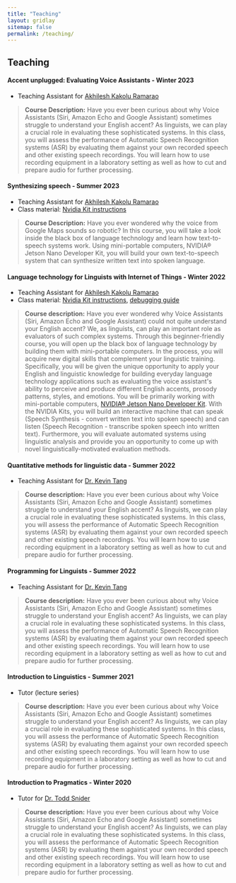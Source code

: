 ```yaml
---
title: "Teaching"
layout: gridlay
sitemap: false
permalink: /teaching/
---
```


## Teaching

#### Accent unplugged: Evaluating Voice Assistants - Winter 2023
- Teaching Assistant for [Akhilesh Kakolu Ramarao](https://akkikek.xyz/about.html)
  
>**Course Description:** Have you ever been curious about why Voice Assistants (Siri, Amazon Echo and Google Assistant) sometimes struggle to understand your English accent? As linguists, we can play a crucial role in evaluating these sophisticated systems. In this class, you will assess the performance of Automatic Speech Recognition systems (ASR) by evaluating them against your own recorded speech and other existing speech recordings. You will learn how to use recording equipment in a laboratory setting as well as how to cut and prepare audio for further processing.

#### Synthesizing speech - Summer 2023
- Teaching Assistant for [Akhilesh Kakolu Ramarao](https://akkikek.xyz/about.html)
- Class material: [Nvidia Kit instructions](https://docs.slam.phil.hhu.de/#/nvidia_setup)
  
> **Course Description:** Have you ever wondered why the voice from Google Maps sounds so robotic? In this course, you will take a look inside the black box of language technology and learn how text-to-speech systems work. Using mini-portable computers, NVIDIA® Jetson Nano Developer Kit, you will build your own text-to-speech system that can synthesize written text into spoken language.

#### Language technology for Linguists with Internet of Things - Winter 2022
- Teaching Assistant for [Akhilesh Kakolu Ramarao](https://akkikek.xyz/about.html)
- Class material: [Nvidia Kit instructions](https://docs.slam.phil.hhu.de/#/nvidia_setup), [debugging guide](https://docs.slam.phil.hhu.de/#/how_to_debug_101)
  
> **Course description:** Have you ever wondered why Voice Assistants (Siri, Amazon Echo and Google Assistant) could not quite understand your English accent? We, as linguists, can play an important role as evaluators of such complex systems. Through this beginner-friendly course, you will open up the black box of language technology by building them with mini-portable computers. In the process, you will acquire new digital skills that complement your linguistic training. Specifically, you will be given the unique opportunity to apply your English and linguistic knowledge for building everyday language technology applications such as evaluating the voice assistant's ability to perceive and produce different English accents, prosody patterns, styles, and emotions. You will be primarily working with mini-portable computers, [NVIDIA® Jetson Nano Developer Kit](https://developer.nvidia.com/embedded/jetson-nano-developer-kit). With the NVIDIA Kits, you will build an interactive machine that can speak (Speech Synthesis - convert written text into spoken speech) and can listen (Speech Recognition - transcribe spoken speech into written text). Furthermore, you will evaluate automated systems using linguistic analysis and provide you an opportunity to come up with novel linguistically-motivated evaluation methods.

#### Quantitative methods for linguistic data - Summer 2022
- Teaching Assistant for [Dr. Kevin Tang](https://www.kevintang.org)
  
> **Course description:** Have you ever been curious about why Voice Assistants (Siri, Amazon Echo and Google Assistant) sometimes struggle to understand your English accent? As linguists, we can play a crucial role in evaluating these sophisticated systems. In this class, you will assess the performance of Automatic Speech Recognition systems (ASR) by evaluating them against your own recorded speech and other existing speech recordings. You will learn how to use recording equipment in a laboratory setting as well as how to cut and prepare audio for further processing.

#### Programming for Linguists - Summer 2022
- Teaching Assistant for [Dr. Kevin Tang](https://www.kevintang.org)
  
> **Course description:** Have you ever been curious about why Voice Assistants (Siri, Amazon Echo and Google Assistant) sometimes struggle to understand your English accent? As linguists, we can play a crucial role in evaluating these sophisticated systems. In this class, you will assess the performance of Automatic Speech Recognition systems (ASR) by evaluating them against your own recorded speech and other existing speech recordings. You will learn how to use recording equipment in a laboratory setting as well as how to cut and prepare audio for further processing.

#### Introduction to Linguistics - Summer 2021
- Tutor (lecture series)
  
> **Course description:** Have you ever been curious about why Voice Assistants (Siri, Amazon Echo and Google Assistant) sometimes struggle to understand your English accent? As linguists, we can play a crucial role in evaluating these sophisticated systems. In this class, you will assess the performance of Automatic Speech Recognition systems (ASR) by evaluating them against your own recorded speech and other existing speech recordings. You will learn how to use recording equipment in a laboratory setting as well as how to cut and prepare audio for further processing.

#### Introduction to Pragmatics - Winter 2020
- Tutor for [Dr. Todd Snider](https://tsnider.github.io/snider)
  
> **Course description:** Have you ever been curious about why Voice Assistants (Siri, Amazon Echo and Google Assistant) sometimes struggle to understand your English accent? As linguists, we can play a crucial role in evaluating these sophisticated systems. In this class, you will assess the performance of Automatic Speech Recognition systems (ASR) by evaluating them against your own recorded speech and other existing speech recordings. You will learn how to use recording equipment in a laboratory setting as well as how to cut and prepare audio for further processing.